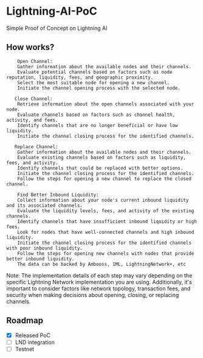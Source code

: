 # Lightning-AI-PoC

Simple Proof of Concept on Lightning AI

## How works?

        Open Channel:
        Gather information about the available nodes and their channels.
        Evaluate potential channels based on factors such as node reputation, liquidity, fees, and geographic proximity.
        Select the most suitable node for opening a new channel.
        Initiate the channel opening process with the selected node.

       Close Channel:
        Retrieve information about the open channels associated with your node.
        Evaluate channels based on factors such as channel health, activity, and fees.
        Identify channels that are no longer beneficial or have low liquidity.
        Initiate the channel closing process for the identified channels.

       Replace Channel:
        Gather information about the available nodes and their channels.
        Evaluate existing channels based on factors such as liquidity, fees, and activity.
        Identify channels that could be replaced with better options.
        Initiate the channel closing process for the identified channels.
        Follow the steps for opening a new channel to replace the closed channel.

        Find Better Inbound Liquidity:
        Collect information about your node's current inbound liquidity and its associated channels.
        Evaluate the liquidity levels, fees, and activity of the existing channels.
        Identify channels that have insufficient inbound liquidity or high fees.
        Look for nodes that have well-connected channels and high inbound liquidity.
        Initiate the channel closing process for the identified channels with poor inbound liquidity.
        Follow the steps for opening new channels with nodes that provide better inbound liquidity.
        The data can be backed by Ambooss, 1ML, LightningNetwork+, etc

Note: The implementation details of each step may vary depending on the specific Lightning Network implementation you are using. Additionally, it's important to consider factors like network topology, transaction fees, and security when making decisions about opening, closing, or replacing channels.

## Roadmap

- [x] Released PoC
- [ ] LND integration
- [ ] Testnet
